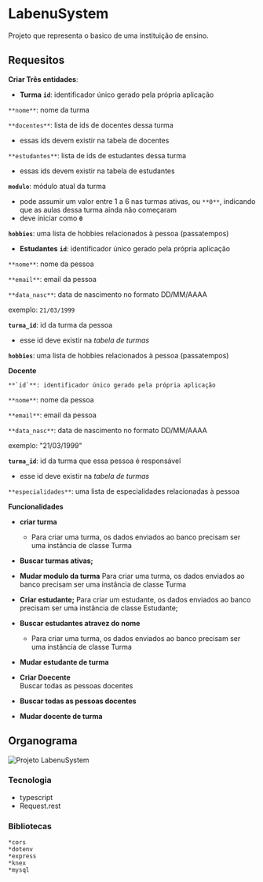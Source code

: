 # LabenuSystem

Projeto que representa o basico de uma instituição de ensino.

## Requesitos

**Criar Três entidades**:

- **Turma**
**`id`**: identificador único gerado pela própria aplicação

`**nome**`: nome da turma

`**docentes**`: lista de ids de docentes dessa turma

- essas ids devem existir na tabela de docentes

`**estudantes**`: lista de ids de estudantes dessa turma

- essas ids devem existir na tabela de estudantes

**`modulo`**: módulo atual da turma

- pode assumir um valor entre 1 a 6 nas turmas ativas, ou `**0**`, indicando que as aulas dessa turma ainda não começaram
- deve iniciar como **`0`**

**`hobbies`**: uma lista de hobbies relacionados à pessoa (passatempos)

- **Estudantes**
  **`id`**: identificador único gerado pela própria aplicação

`**nome**`: nome da pessoa

`**email**`: email da pessoa

`**data_nasc**`: data de nascimento no formato DD/MM/AAAA

exemplo: `21/03/1999`

**`turma_id`**: id da turma da pessoa

- esse id deve existir na _tabela de turmas_

**`hobbies`**: uma lista de hobbies relacionados à pessoa (passatempos)

**Docente**

    **`id`**: identificador único gerado pela própria aplicação

`**nome**`: nome da pessoa

`**email**`: email da pessoa

`**data_nasc**`: data de nascimento no formato DD/MM/AAAA

exemplo: "21/03/1999"

**`turma_id`**: id da turma que essa pessoa é responsável

- esse id deve existir na *tabela de turmas*

`**especialidades**`: uma lista de especialidades relacionadas à pessoa


**Funcionalidades**

+ **criar turma**
    + Para criar uma turma, os dados enviados ao banco precisam ser uma instância de classe Turma
+ **Buscar turmas ativas;**
+ **Mudar modulo da turma**
   Para criar uma turma, os dados enviados ao banco precisam ser uma instância de classe Turma
+ **Criar estudante;**
   Para criar um estudante, os dados enviados ao banco precisam ser uma instância de classe Estudante;
+ **Buscar estudantes atravez do nome**
    + Para criar uma turma, os dados enviados ao banco precisam ser uma instância de classe Turma

+   **Mudar estudante de turma** 

+ **Criar Doecente**    
    Buscar todas as pessoas docentes
+ **Buscar todas as pessoas docentes**
+ **Mudar docente de turma**

## Organograma 

 ![Projeto LabenuSystem](https://user-images.githubusercontent.com/94709800/210081881-1df30137-b022-46a1-9c6b-fc645e45b5ef.png)
### Tecnologia
* typescript
* Request.rest
### Bibliotecas
    *cors 
    *dotenv
    *express
    *knex
    *mysql


